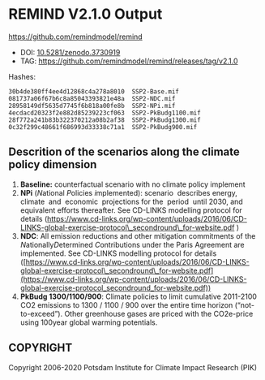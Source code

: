 # REMIND V2.1.0 Output

https://github.com/remindmodel/remind

- DOI: [10.5281/zenodo.3730919](https://doi.org/10.5281/zenodo.3730919)
- TAG: https://github.com/remindmodel/remind/releases/tag/v2.1.0

Hashes:
```
30b4de380ff4ee4d12868c4a278a8010  SSP2-Base.mif
081737a06f67b6c8a85043393821e48a  SSP2-NDC.mif
28958149df5635d7745f6b818a00fe8b  SSP2-NPi.mif
4ecdacd20323f2e882d85239223cf063  SSP2-PkBudg1100.mif
28f772a241b83b322370212a08b2af38  SSP2-PkBudg1300.mif
0c32f299c48661f686993d33338c71a1  SSP2-PkBudg900.mif
```

## Descrition of the scenarios along the climate policy dimension
1.  **Baseline:** counterfactual scenario with no climate policy implement
2.  **NPi** (*N*ational *P*olicies *i*mplemented): scenario  describes energy,  climate  and  economic  projections for the  period  until 2030, and equivalent efforts thereafter. See CD-LINKS modelling protocol for details (https://www.cd-links.org/wp-content/uploads/2016/06/CD-LINKS-global-exercise-protocol\_secondround\_for-website.pdf )
3.  **NDC**: All emission reductions and other mitigation commitments of the *N*ationally*D*etermined *C*ontributions under the Paris Agreement are implemented. See CD-LINKS modelling protocol for details ([https://www.cd-links.org/wp-content/uploads/2016/06/CD-LINKS-global-exercise-protocol\_secondround\_for-website.pdf](https://www.cd-links.org/wp-content/uploads/2016/06/CD-LINKS-global-exercise-protocol_secondround_for-website.pdf))
4.  **PkBudg 1300/1100/900**: Climate policies to limit cumulative 2011-2100 CO2 emissions to 1300 / 1100 / 900 over the entire time horizon (“not-to-exceed”). Other greenhouse gases are priced with the CO2e-price using 100year global warming potentials.

## COPYRIGHT
Copyright 2006-2020 Potsdam Institute for Climate Impact Research (PIK)

